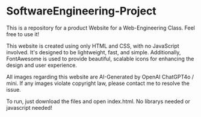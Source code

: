 # SoftwareEngineering-Project
This is a repository for a product Website for a Web-Engineering Class. Feel free to use it!

This website is created using only HTML and CSS, with no JavaScript involved. It's designed to be lightweight, fast, and simple.
Additionally, FontAwesome is used to provide beautiful, scalable icons for enhancing the design and user experience.

All images regarding this website are AI-Generated by OpenAI ChatGPT4o / mini. If any images violate copyright law, please contact me to resolve the issue.

To run, just download the files and open index.html. No librarys needed or javascript needed!